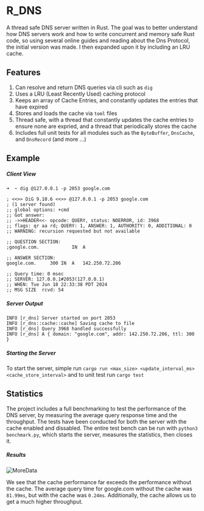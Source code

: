 # R_DNS
A thread safe DNS server written in Rust. The goal was to better understand how DNS servers work and how to write concurrent and memory safe Rust code, so using several online guides and reading about the Dns Protocol, the initial version was made. I then expanded upon it by including an LRU cache.

## Features
1. Can resolve and return DNS queries via cli such as `dig`
2. Uses a LRU (Least Recently Used) caching protocol
3. Keeps an array of Cache Entries, and constantly updates the entries that have expired
4. Stores and loads the cache via `toml` files
5. Thread safe, with a thread that constantly updates the cache entries to ensure none are expried, and a thread that periodically stores the cache
6. Includes full unit tests for all modules such as the `ByteBuffer`, `DnsCache`, and `DnsRecord` (and more ...)

## Example

##### Client View
```
➜  ~ dig @127.0.0.1 -p 2053 google.com

; <<>> DiG 9.10.6 <<>> @127.0.0.1 -p 2053 google.com
; (1 server found)
;; global options: +cmd
;; Got answer:
;; ->>HEADER<<- opcode: QUERY, status: NOERROR, id: 3968
;; flags: qr aa rd; QUERY: 1, ANSWER: 1, AUTHORITY: 0, ADDITIONAL: 0
;; WARNING: recursion requested but not available

;; QUESTION SECTION:
;google.com.			IN	A

;; ANSWER SECTION:
google.com.		300	IN	A	142.250.72.206

;; Query time: 0 msec
;; SERVER: 127.0.0.1#2053(127.0.0.1)
;; WHEN: Tue Jun 18 22:33:38 PDT 2024
;; MSG SIZE  rcvd: 54
```
##### Server Output
```
INFO [r_dns] Server started on port 2053
INFO [r_dns::cache::cache] Saving cache to file
INFO [r_dns] Query 3968 handled successfully
INFO [r_dns] A { domain: "google.com", addr: 142.250.72.206, ttl: 300 }
```

##### Starting the Server
To start the server, simple run `cargo run <max_size> <update_interval_ms> <cache_store_interval>` and to unit test run `cargo test`

## Statistics
The project includes a full benchmarking to test the performance of the DNS server, by measuring the average query response time and the throughput. The tests have been conducted for both the server with the cache enabled and dissabled. The entire test bench can be run with `python3 benchmark.py`, which starts the server, measures the statistics, then closes it.

##### Results

![MoreData](https://github.com/KaustubhKhulbe/R_DNS/assets/66220294/34b76be2-eb1a-4423-9d5c-e75a8e7c4f4e)

We see that the cache performance far exceeds the performance without the cache. The average query time for google.com without the cache was `81.99ms`, but with the cache was `0.24ms`. Additionally, the cache allows us to get a much higher throughput. 

